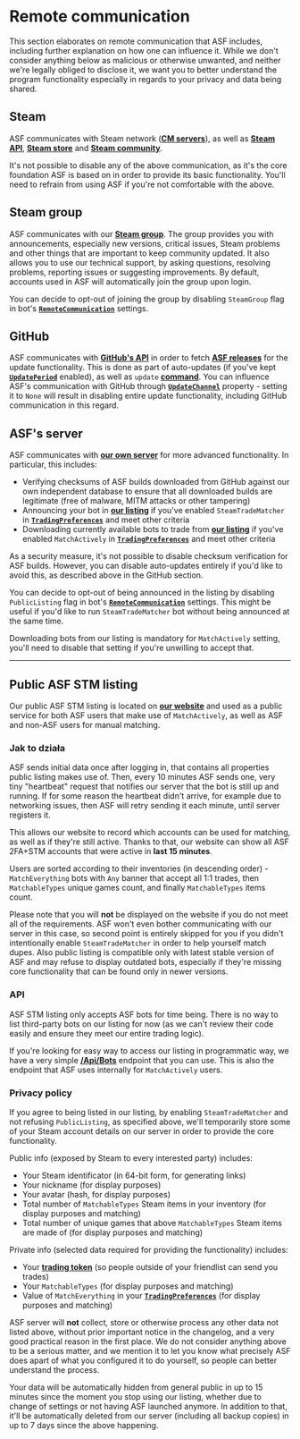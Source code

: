 # Remote communication

This section elaborates on remote communication that ASF includes, including further explanation on how one can influence it. While we don't consider anything below as malicious or otherwise unwanted, and neither we're legally obliged to disclose it, we want you to better understand the program functionality especially in regards to your privacy and data being shared.

## Steam

ASF communicates with Steam network (**[CM servers](https://api.steampowered.com/ISteamDirectory/GetCMList/v1?cellid=0)**), as well as **[Steam API](api.steampowered.com)**, **[Steam store](https://store.steampowered.com)** and **[Steam community](https://steamcommunity.com)**.

It's not possible to disable any of the above communication, as it's the core foundation ASF is based on in order to provide its basic functionality. You'll need to refrain from using ASF if you're not comfortable with the above.

## Steam group

ASF communicates with our **[Steam group](https://steamcommunity.com/groups/archiasf)**. The group provides you with announcements, especially new versions, critical issues, Steam problems and other things that are important to keep community updated. It also allows you to use our technical support, by asking questions, resolving problems, reporting issues or suggesting improvements. By default, accounts used in ASF will automatically join the group upon login.

You can decide to opt-out of joining the group by disabling `SteamGroup` flag in bot's **[`RemoteCommunication`](https://github.com/JustArchiNET/ArchiSteamFarm/wiki/Configuration#remotecommunication)** settings.

## GitHub

ASF communicates with **[GitHub's API](https://api.github.com)** in order to fetch **[ASF releases](https://github.com/JustArchiNET/ArchiSteamFarm/releases)** for the update functionality. This is done as part of auto-updates (if you've kept **[`UpdatePeriod`](https://github.com/JustArchiNET/ArchiSteamFarm/wiki/Configuration#updateperiod)** enabled), as well as `update` **[command](https://github.com/JustArchiNET/ArchiSteamFarm/wiki/Commands)**. You can influence ASF's communication with GitHub through **[`UpdateChannel`](https://github.com/JustArchiNET/ArchiSteamFarm/wiki/Configuration#updatechannel)** property - setting it to `None` will result in disabling entire update functionality, including GitHub communication in this regard.

## ASF's server

ASF communicates with **[our own server](https://asf.justarchi.net)** for more advanced functionality. In particular, this includes:
- Verifying checksums of ASF builds downloaded from GitHub against our own independent database to ensure that all downloaded builds are legitimate (free of malware, MITM attacks or other tampering)
- Announcing your bot in **[our listing](https://asf.justarchi.net/STM)** if you've enabled `SteamTradeMatcher` in **[`TradingPreferences`](https://github.com/JustArchiNET/ArchiSteamFarm/wiki/Configuration#tradingpreferences)** and meet other criteria
- Downloading currently available bots to trade from **[our listing](https://asf.justarchi.net/STM)** if you've enabled `MatchActively` in **[`TradingPreferences`](https://github.com/JustArchiNET/ArchiSteamFarm/wiki/Configuration#tradingpreferences)** and meet other criteria

As a security measure, it's not possible to disable checksum verification for ASF builds. However, you can disable auto-updates entirely if you'd like to avoid this, as described above in the GitHub section.

You can decide to opt-out of being announced in the listing by disabling `PublicListing` flag in bot's **[`RemoteCommunication`](https://github.com/JustArchiNET/ArchiSteamFarm/wiki/Configuration#remotecommunication)** settings. This might be useful if you'd like to run `SteamTradeMatcher` bot without being announced at the same time.

Downloading bots from our listing is mandatory for `MatchActively` setting, you'll need to disable that setting if you're unwilling to accept that.

---

## Public ASF STM listing

Our public ASF STM listing is located on **[our website](https://asf.justarchi.net/STM)** and used as a public service for both ASF users that make use of `MatchActively`, as well as ASF and non-ASF users for manual matching.

### Jak to działa

ASF sends initial data once after logging in, that contains all properties public listing makes use of. Then, every 10 minutes ASF sends one, very tiny "heartbeat" request that notifies our server that the bot is still up and running. If for some reason the heartbeat didn't arrive, for example due to networking issues, then ASF will retry sending it each minute, until server registers it.

This allows our website to record which accounts can be used for matching, as well as if they're still active. Thanks to that, our website can show all ASF 2FA+STM accounts that were active in **last 15 minutes**.

Users are sorted according to their inventories (in descending order) - `MatchEverything` bots with `Any` banner that accept all 1:1 trades, then `MatchableTypes` unique games count, and finally `MatchableTypes` items count.

Please note that you will **not** be displayed on the website if you do not meet all of the requirements. ASF won't even bother communicating with our server in this case, so second point is entirely skipped for you if you didn't intentionally enable `SteamTradeMatcher` in order to help yourself match dupes. Also public listing is compatible only with latest stable version of ASF and may refuse to display outdated bots, especially if they're missing core functionality that can be found only in newer versions.

### API

ASF STM listing only accepts ASF bots for time being. There is no way to list third-party bots on our listing for now (as we can't review their code easily and ensure they meet our entire trading logic).

If you're looking for easy way to access our listing in programmatic way, we have a very simple **[/Api/Bots](https://asf.justarchi.net/Api/Bots)** endpoint that you can use. This is also the endpoint that ASF uses internally for `MatchActively` users.

### Privacy policy

If you agree to being listed in our listing, by enabling `SteamTradeMatcher` and not refusing `PublicListing`, as specified above, we'll temporarily store some of your Steam account details on our server in order to provide the core functionality.

Public info (exposed by Steam to every interested party) includes:
- Your Steam identificator (in 64-bit form, for generating links)
- Your nickname (for display purposes)
- Your avatar (hash, for display purposes)
- Total number of `MatchableTypes` Steam items in your inventory (for display purposes and matching)
- Total number of unique games that above `MatchableTypes` Steam items are made of (for display purposes and matching)

Private info (selected data required for providing the functionality) includes:
- Your **[trading token](https://steamcommunity.com/my/tradeoffers/privacy)** (so people outside of your friendlist can send you trades)
- Your `MatchableTypes` (for display purposes and matching)
- Value of `MatchEverything` in your **[`TradingPreferences`](https://github.com/JustArchiNET/ArchiSteamFarm/wiki/Configuration#tradingpreferences)** (for display purposes and matching)

ASF server will **not** collect, store or otherwise process any other data not listed above, without prior important notice in the changelog, and a very good practical reason in the first place. We do not consider anything above to be a serious matter, and we mention it to let you know what precisely ASF does apart of what you configured it to do yourself, so people can better understand the process.

Your data will be automatically hidden from general public in up to 15 minutes since the moment you stop using our listing, whether due to change of settings or not having ASF launched anymore. In addition to that, it'll be automatically deleted from our server (including all backup copies) in up to 7 days since the above happening.